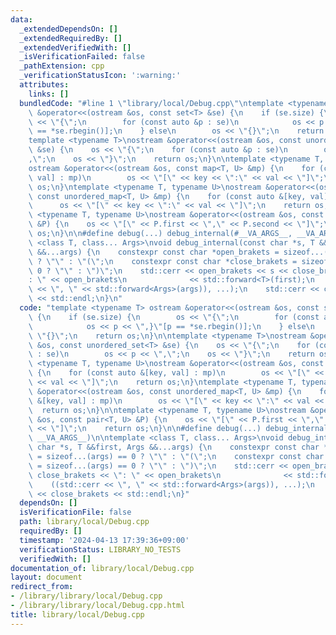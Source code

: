 ```yaml
---
data:
  _extendedDependsOn: []
  _extendedRequiredBy: []
  _extendedVerifiedWith: []
  _isVerificationFailed: false
  _pathExtension: cpp
  _verificationStatusIcon: ':warning:'
  attributes:
    links: []
  bundledCode: "#line 1 \"library/local/Debug.cpp\"\ntemplate <typename T> ostream\
    \ &operator<<(ostream &os, const set<T> &se) {\n    if (se.size) {\n        os\
    \ << \"{\";\n        for (const auto &p : se)\n            os << p << \",}\"[p\
    \ == *se.rbegin()];\n    } else\n        os << \"{}\";\n    return os;\n}\n\n\
    template <typename T>\nostream &operator<<(ostream &os, const unordered_set<T>\
    \ &se) {\n    os << \"{\";\n    for (const auto &p : se)\n        os << p << \"\
    ,\";\n    os << \"}\";\n    return os;\n}\n\ntemplate <typename T, typename U>\n\
    ostream &operator<<(ostream &os, const map<T, U> &mp) {\n    for (const auto &[key,\
    \ val] : mp)\n        os << \"[\" << key << \":\" << val << \"]\";\n    return\
    \ os;\n}\ntemplate <typename T, typename U>\nostream &operator<<(ostream &os,\
    \ const unordered_map<T, U> &mp) {\n    for (const auto &[key, val] : mp)\n  \
    \      os << \"[\" << key << \":\" << val << \"]\";\n    return os;\n}\n\ntemplate\
    \ <typename T, typename U>\nostream &operator<<(ostream &os, const pair<T, U>\
    \ &P) {\n    os << \"[\" << P.first << \",\" << P.second << \"]\";\n    return\
    \ os;\n}\n\n#define debug(...) debug_internal(#__VA_ARGS__, __VA_ARGS__)\n\ntemplate\
    \ <class T, class... Args>\nvoid debug_internal(const char *s, T &&first, Args\
    \ &&...args) {\n    constexpr const char *open_brakets = sizeof...(args) == 0\
    \ ? \"\" : \"(\";\n    constexpr const char *close_brakets = sizeof...(args) ==\
    \ 0 ? \"\" : \")\";\n    std::cerr << open_brakets << s << close_brakets << \"\
    : \" << open_brakets\n              << std::forward<T>(first);\n    ((std::cerr\
    \ << \", \" << std::forward<Args>(args)), ...);\n    std::cerr << close_brakets\
    \ << std::endl;\n}\n"
  code: "template <typename T> ostream &operator<<(ostream &os, const set<T> &se)\
    \ {\n    if (se.size) {\n        os << \"{\";\n        for (const auto &p : se)\n\
    \            os << p << \",}\"[p == *se.rbegin()];\n    } else\n        os <<\
    \ \"{}\";\n    return os;\n}\n\ntemplate <typename T>\nostream &operator<<(ostream\
    \ &os, const unordered_set<T> &se) {\n    os << \"{\";\n    for (const auto &p\
    \ : se)\n        os << p << \",\";\n    os << \"}\";\n    return os;\n}\n\ntemplate\
    \ <typename T, typename U>\nostream &operator<<(ostream &os, const map<T, U> &mp)\
    \ {\n    for (const auto &[key, val] : mp)\n        os << \"[\" << key << \":\"\
    \ << val << \"]\";\n    return os;\n}\ntemplate <typename T, typename U>\nostream\
    \ &operator<<(ostream &os, const unordered_map<T, U> &mp) {\n    for (const auto\
    \ &[key, val] : mp)\n        os << \"[\" << key << \":\" << val << \"]\";\n  \
    \  return os;\n}\n\ntemplate <typename T, typename U>\nostream &operator<<(ostream\
    \ &os, const pair<T, U> &P) {\n    os << \"[\" << P.first << \",\" << P.second\
    \ << \"]\";\n    return os;\n}\n\n#define debug(...) debug_internal(#__VA_ARGS__,\
    \ __VA_ARGS__)\n\ntemplate <class T, class... Args>\nvoid debug_internal(const\
    \ char *s, T &&first, Args &&...args) {\n    constexpr const char *open_brakets\
    \ = sizeof...(args) == 0 ? \"\" : \"(\";\n    constexpr const char *close_brakets\
    \ = sizeof...(args) == 0 ? \"\" : \")\";\n    std::cerr << open_brakets << s <<\
    \ close_brakets << \": \" << open_brakets\n              << std::forward<T>(first);\n\
    \    ((std::cerr << \", \" << std::forward<Args>(args)), ...);\n    std::cerr\
    \ << close_brakets << std::endl;\n}"
  dependsOn: []
  isVerificationFile: false
  path: library/local/Debug.cpp
  requiredBy: []
  timestamp: '2024-04-13 17:39:36+09:00'
  verificationStatus: LIBRARY_NO_TESTS
  verifiedWith: []
documentation_of: library/local/Debug.cpp
layout: document
redirect_from:
- /library/library/local/Debug.cpp
- /library/library/local/Debug.cpp.html
title: library/local/Debug.cpp
---
```

